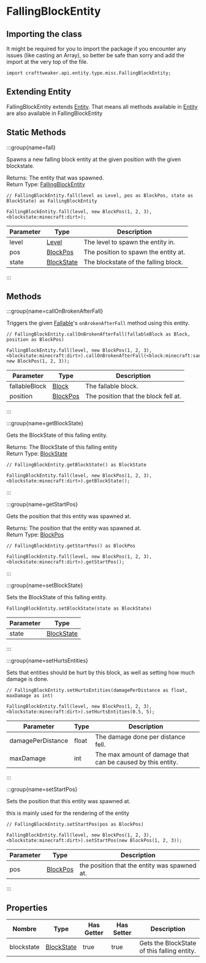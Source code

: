 # FallingBlockEntity

## Importing the class

It might be required for you to import the package if you encounter any issues (like casting an Array), so better be safe than sorry and add the import at the very top of the file.
```zenscript
import crafttweaker.api.entity.type.misc.FallingBlockEntity;
```


## Extending Entity

FallingBlockEntity extends [Entity](/vanilla/api/entity/Entity). That means all methods available in [Entity](/vanilla/api/entity/Entity) are also available in FallingBlockEntity

## Static Methods

:::group{name=fall}

Spawns a new falling block entity at the given position with the given blockstate.

Returns: The entity that was spawned.  
Return Type: [FallingBlockEntity](/vanilla/api/entity/type/misc/FallingBlockEntity)

```zenscript
// FallingBlockEntity.fall(level as Level, pos as BlockPos, state as BlockState) as FallingBlockEntity

FallingBlockEntity.fall(level, new BlockPos(1, 2, 3), <blockstate:minecraft:dirt>);
```

| Parameter | Type                                        | Description                          |
| --------- | ------------------------------------------- | ------------------------------------ |
| level     | [Level](/vanilla/api/world/Level)           | The level to spawn the entity in.    |
| pos       | [BlockPos](/vanilla/api/util/math/BlockPos) | The position to spawn the entity at. |
| state     | [BlockState](/vanilla/api/block/BlockState) | The blockstate of the falling block. |


:::

## Methods

:::group{name=callOnBrokenAfterFall}

Triggers the given [Fallable](/vanilla/api/block/type/falling/Fallable)'s `onBrokenAfterFall` method using this entity.

```zenscript
// FallingBlockEntity.callOnBrokenAfterFall(fallableBlock as Block, position as BlockPos)

FallingBlockEntity.fall(level, new BlockPos(1, 2, 3), <blockstate:minecraft:dirt>).callOnBrokenAfterFall(<block:minecraft:sand>, new BlockPos(1, 2, 3));
```

| Parameter     | Type                                        | Description                          |
| ------------- | ------------------------------------------- | ------------------------------------ |
| fallableBlock | [Block](/vanilla/api/block/Block)           | The fallable block.                  |
| position      | [BlockPos](/vanilla/api/util/math/BlockPos) | The position that the block fell at. |


:::

:::group{name=getBlockState}

Gets the BlockState of this falling entity.

Returns: The BlockState of this falling entity  
Return Type: [BlockState](/vanilla/api/block/BlockState)

```zenscript
// FallingBlockEntity.getBlockState() as BlockState

FallingBlockEntity.fall(level, new BlockPos(1, 2, 3), <blockstate:minecraft:dirt>).getBlockState();
```

:::

:::group{name=getStartPos}

Gets the position that this entity was spawned at.

Returns: The position that the entity was spawned at.  
Return Type: [BlockPos](/vanilla/api/util/math/BlockPos)

```zenscript
// FallingBlockEntity.getStartPos() as BlockPos

FallingBlockEntity.fall(level, new BlockPos(1, 2, 3), <blockstate:minecraft:dirt>).getStartPos();
```

:::

:::group{name=setBlockState}

Sets the BlockState of this falling entity.

```zenscript
FallingBlockEntity.setBlockState(state as BlockState)
```

| Parameter | Type                                        |
| --------- | ------------------------------------------- |
| state     | [BlockState](/vanilla/api/block/BlockState) |


:::

:::group{name=setHurtsEntities}

Sets that entities should be hurt by this block, as well as setting how much damage is done.

```zenscript
// FallingBlockEntity.setHurtsEntities(damagePerDistance as float, maxDamage as int)

FallingBlockEntity.fall(level, new BlockPos(1, 2, 3), <blockstate:minecraft:dirt>).setHurtsEntities(0.5, 5);
```

| Parameter         | Type  | Description                                                 |
| ----------------- | ----- | ----------------------------------------------------------- |
| damagePerDistance | float | The damage done per distance fell.                          |
| maxDamage         | int   | The max amount of damage that can be caused by this entity. |


:::

:::group{name=setStartPos}

Sets the position that this entity was spawned at.

 this is mainly used for the rendering of the entity

```zenscript
// FallingBlockEntity.setStartPos(pos as BlockPos)

FallingBlockEntity.fall(level, new BlockPos(1, 2, 3), <blockstate:minecraft:dirt>).setStartPos(new BlockPos(1, 2, 3));
```

| Parameter | Type                                        | Description                                  |
| --------- | ------------------------------------------- | -------------------------------------------- |
| pos       | [BlockPos](/vanilla/api/util/math/BlockPos) | the position that the entity was spawned at. |


:::


## Properties

| Nombre     | Type                                        | Has Getter | Has Setter | Description                                 |
| ---------- | ------------------------------------------- | ---------- | ---------- | ------------------------------------------- |
| blockstate | [BlockState](/vanilla/api/block/BlockState) | true       | true       | Gets the BlockState of this falling entity. |

